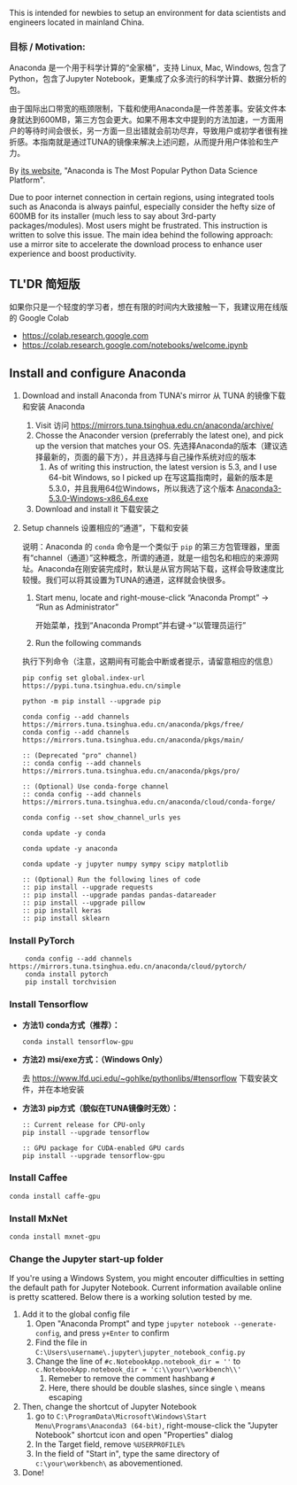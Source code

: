 This is intended for newbies to setup an environment for data scientists and engineers located in mainland China.

### 目标 / Motivation: ###
Anaconda 是一个用于科学计算的“全家桶”，支持 Linux, Mac, Windows, 包含了Python，包含了Jupyter Notebook，更集成了众多流行的科学计算、数据分析的包。

由于国际出口带宽的瓶颈限制，下载和使用Anaconda是一件苦差事。安装文件本身就达到600MB，第三方包会更大。如果不用本文中提到的方法加速，一方面用户的等待时间会很长，另一方面一旦出错就会前功尽弃，导致用户或初学者很有挫折感。本指南就是通过TUNA的镜像来解决上述问题，从而提升用户体验和生产力。

By [its website](https://www.anaconda.com/),  "Anaconda is The Most Popular Python Data Science Platform". 

Due to poor internet connection in certain regions, using integrated tools such as Anaconda is always painful, especially consider the hefty size of 600MB for its installer (much less to say about 3rd-party packages/modules). Most users might be frustrated. This instruction is written to solve this issue. The main idea behind the following approach: use a mirror site to accelerate the download process to enhance user experience and boost productivity.

## TL'DR 简短版 ##
 
如果你只是一个轻度的学习者，想在有限的时间内大致接触一下，我建议用在线版的 Google Colab
* https://colab.research.google.com
* https://colab.research.google.com/notebooks/welcome.ipynb
 
## Install and configure Anaconda 
1.  Download and install Anaconda from TUNA's mirror 从 TUNA 的镜像下载和安装 Anaconda
    1.  Visit 访问 https://mirrors.tuna.tsinghua.edu.cn/anaconda/archive/
    1.  Chosse the Anaconder version (preferrably the latest one), and pick up the version that matches your OS. 先选择Anaconda的版本（建议选择最新的，页面的最下方），并且选择与自己操作系统对应的版本
        1.  As of writing this instruction, the latest version is 5.3, and I use 64-bit Windows, so I picked up 在写这篇指南时，最新的版本是5.3.0，并且我用64位Windows，所以我选了这个版本 [Anaconda3-5.3.0-Windows-x86_64.exe](https://mirrors.tuna.tsinghua.edu.cn/anaconda/archive/Anaconda3-5.3.0-Windows-x86_64.exe)
    1.  Download and install it 下载安装之


1.  Setup channels 设置相应的“通道”，下载和安装

    说明：Anaconda 的 `conda` 命令是一个类似于 `pip` 的第三方包管理器，里面有“channel（通道）”这种概念，所谓的通道，就是一组包名和相应的来源网址。Anaconda在刚安装完成时，默认是从官方网站下载，这样会导致速度比较慢。我们可以将其设置为TUNA的通道，这样就会快很多。

    1.  Start menu, locate and right-mouse-click “Anaconda Prompt” -> “Run as Administrator” 

        开始菜单，找到“Anaconda Prompt”并右键->“以管理员运行”

    1.  Run the following commands

    执行下列命令（注意，这期间有可能会中断或者提示，请留意相应的信息）

        pip config set global.index-url https://pypi.tuna.tsinghua.edu.cn/simple

        python -m pip install --upgrade pip

        conda config --add channels https://mirrors.tuna.tsinghua.edu.cn/anaconda/pkgs/free/
        conda config --add channels https://mirrors.tuna.tsinghua.edu.cn/anaconda/pkgs/main/
        
        :: (Deprecated "pro" channel)
        :: conda config --add channels https://mirrors.tuna.tsinghua.edu.cn/anaconda/pkgs/pro/

        :: (Optional) Use conda-forge channel 
        :: conda config --add channels https://mirrors.tuna.tsinghua.edu.cn/anaconda/cloud/conda-forge/
        
        conda config --set show_channel_urls yes
        
        conda update -y conda
        
        conda update -y anaconda
        
        conda update -y jupyter numpy sympy scipy matplotlib
        
        :: (Optional) Run the following lines of code
        :: pip install --upgrade requests 
        :: pip install --upgrade pandas pandas-datareader  
        :: pip install --upgrade pillow
        :: pip install keras 
        :: pip install sklearn


### Install PyTorch

        conda config --add channels https://mirrors.tuna.tsinghua.edu.cn/anaconda/cloud/pytorch/
        conda install pytorch
        pip install torchvision

### Install Tensorflow

  * __方法1) conda方式（推荐）：__
        
        conda install tensorflow-gpu

  * __方法2) msi/exe方式：（Windows Only）__
  
     去 https://www.lfd.uci.edu/~gohlke/pythonlibs/#tensorflow 下载安装文件，并在本地安装

  * __方法3) pip方式（貌似在TUNA镜像时无效）：__
   
        :: Current release for CPU-only
        pip install --upgrade tensorflow

        :: GPU package for CUDA-enabled GPU cards
        pip install --upgrade tensorflow-gpu
        
        
### Install Caffee
    conda install caffe-gpu

### Install MxNet
    conda install mxnet-gpu


### Change the Jupyter start-up folder

If you're using a Windows System, you might encouter difficulties in setting the default path for Jupyter Notebook. Current information available online is pretty scattered. Below there is a working solution tested by me. 

1.  Add it to the global config file
    1.  Open "Anaconda Prompt" and type `jupyter notebook --generate-config`, and press `y+Enter` to confirm
    1.  Find the file in `C:\Users\username\.jupyter\jupyter_notebook_config.py`
    1.  Change the line of `#c.NotebookApp.notebook_dir = ''` to `c.NotebookApp.notebook_dir = 'c:\\your\\workbench\\'`
        1.  Remeber to remove the comment hashbang `#`
        1.  Here, there should be double slashes, since single `\` means escaping
1.  Then, change the shortcut of Jupyter Notebook
    1.  go to `C:\ProgramData\Microsoft\Windows\Start Menu\Programs\Anaconda3 (64-bit)`, right-mouse-click the "Jupyter Notebook" shortcut icon and open "Properties" dialog
    1.  In the Target field, remove `%USERPROFILE%`
    1.  In the field of "Start in", type the same directory of `c:\your\workbench\` as abovementioned.
1.  Done!

